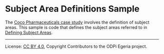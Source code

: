 <!-- SPDX-License-Identifier: CC-BY-4.0 -->
<!-- Copyright Contributors to the ODPi Egeria project. -->

# Subject Area Definitions Sample

The [Coco Pharmaceuticals case study](https://odpi.github.io/data-governance/coco-pharmaceuticals/) involves the definition of subject areas.
This sample is code that defines the subject areas
referred to in [Defining Subject Areas](https://github.com/odpi/data-governance/blob/master/docs/coco-pharmaceuticals/scenarios/defining-subject-areas/README.md). 
   

----
License: [CC BY 4.0](https://creativecommons.org/licenses/by/4.0/),
Copyright Contributors to the ODPi Egeria project.
